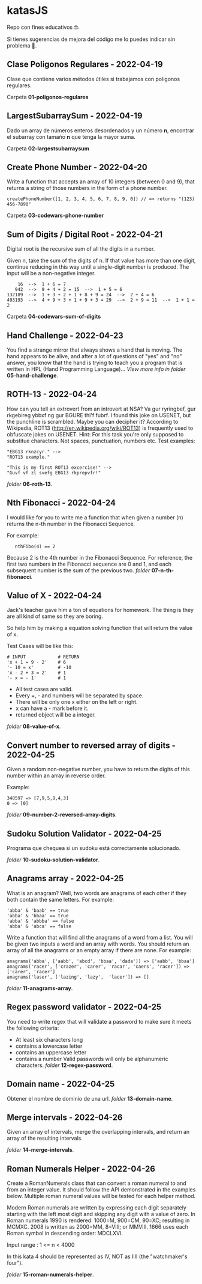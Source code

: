 # katasJS
Repo con fines educativos 🤓. 

Si tienes sugerencias de mejora del código me lo puedes indicar sin problema 🙂.

## Clase Poligonos Regulares - 2022-04-19
Clase que contiene varios métodos útiles si trabajamos con poligonos regulares.

Carpeta **01-poligonos-regulares**

## LargestSubarraySum - 2022-04-19
Dado un array de números enteros desordenados y un número **n**, encontrar el subarray con tamaño **n** que tenga la mayor suma.

Carpeta **02-largestsubarraysum**

## Create Phone Number - 2022-04-20
Write a function that accepts an array of 10 integers (between 0 and 9), that returns a string of those numbers in the form of a phone number.
```
createPhoneNumber([1, 2, 3, 4, 5, 6, 7, 8, 9, 0]) // => returns "(123) 456-7890"
```
Carpeta **03-codewars-phone-number**

## Sum of Digits / Digital Root - 2022-04-21
Digital root is the recursive sum of all the digits in a number.

Given n, take the sum of the digits of n. If that value has more than one digit, continue reducing in this way until a single-digit number is produced. The input will be a non-negative integer.
```
    16  -->  1 + 6 = 7
   942  -->  9 + 4 + 2 = 15  -->  1 + 5 = 6
132189  -->  1 + 3 + 2 + 1 + 8 + 9 = 24  -->  2 + 4 = 6
493193  -->  4 + 9 + 3 + 1 + 9 + 3 = 29  -->  2 + 9 = 11  -->  1 + 1 = 2
```
Carpeta **04-codewars-sum-of-digits**
## Hand Challenge - 2022-04-23
You find a strange mirror that always shows a hand that is moving. 
The hand appears to be alive, and after a lot of questions of "yes" and "no" answer, you know that the hand is trying to teach you a program that is written in HPL (Hand Programming Language)...
*View more info in folder* **05-hand-challenge**.

## ROTH-13 - 2022-04-24
How can you tell an extrovert from an introvert at NSA? Va gur ryringbef, gur rkgebireg ybbxf ng gur BGURE thl'f fubrf.
I found this joke on USENET, but the punchline is scrambled. Maybe you can decipher it? According to Wikipedia, ROT13 (http://en.wikipedia.org/wiki/ROT13) is frequently used to obfuscate jokes on USENET.
Hint: For this task you're only supposed to substitue characters. Not spaces, punctuation, numbers etc.
Test examples:
```
"EBG13 rknzcyr." -->
"ROT13 example."

"This is my first ROT13 excercise!" -->
"Guvf vf zl svefg EBG13 rkprepvfr!"
```
*folder* **06-roth-13**.

## Nth Fibonacci - 2022-04-24
I would like for you to write me a function that when given a number (n) returns the n-th number in the Fibonacci Sequence.

For example:
```
   nthFibo(4) == 2
```
Because 2 is the 4th number in the Fibonacci Sequence.
For reference, the first two numbers in the Fibonacci sequence are 0 and 1, and each subsequent number is the sum of the previous two.
*folder* **07-n-th-fibonacci**.

## Value of X - 2022-04-24
Jack's teacher gave him a ton of equations for homework. The thing is they are all kind of same so they are boring.

So help him by making a equation solving function that will return the value of x.

Test Cases will be like this:
```
# INPUT            # RETURN
'x + 1 = 9 - 2'    # 6
'- 10 = x'         # -10
'x - 2 + 3 = 2'    # 1
'- x = - 1'        # 1
```
- All test cases are valid.
- Every +, - and numbers will be separated by space.
- There will be only one x either on the left or right.
- x can have a - mark before it.
- returned object will be a integer.

*folder* **08-value-of-x**.

## Convert number to reversed array of digits - 2022-04-25
Given a random non-negative number, you have to return the digits of this number within an array in reverse order.

Example:
```
348597 => [7,9,5,8,4,3]
0 => [0]
```
*folder* **09-number-2-reversed-array-digits**.

## Sudoku Solution Validator - 2022-04-25
Programa que chequea si un sudoku está correctamente solucionado.

*folder* **10-sudoku-solution-validator**.

## Anagrams array - 2022-04-25
What is an anagram? Well, two words are anagrams of each other if they both contain the same letters. For example:
```
'abba' & 'baab' == true
'abba' & 'bbaa' == true
'abba' & 'abbba' == false
'abba' & 'abca' == false
```
Write a function that will find all the anagrams of a word from a list. You will be given two inputs a word and an array with words. You should return an array of all the anagrams or an empty array if there are none. For example:
```
anagrams('abba', ['aabb', 'abcd', 'bbaa', 'dada']) => ['aabb', 'bbaa']
anagrams('racer', ['crazer', 'carer', 'racar', 'caers', 'racer']) => ['carer', 'racer']
anagrams('laser', ['lazing', 'lazy',  'lacer']) => []
```
*folder* **11-anagrams-array**.

## Regex password validator - 2022-04-25
You need to write regex that will validate a password to make sure it meets the following criteria:
- At least six characters long
- contains a lowercase letter
- contains an uppercase letter
- contains a number
Valid passwords will only be alphanumeric characters.
*folder* **12-regex-password**.

## Domain name - 2022-04-25
Obtener el nombre de dominio de una url.
*folder* **13-domain-name**.

## Merge intervals - 2022-04-26
Given an array of intervals, merge the overlapping intervals, and return an array of the resulting intervals.

*folder* **14-merge-intervals**.

## Roman Numerals Helper - 2022-04-26
Create a RomanNumerals class that can convert a roman numeral to and from an integer value. It should follow the API demonstrated in the examples below. Multiple roman numeral values will be tested for each helper method.

Modern Roman numerals are written by expressing each digit separately starting with the left most digit and skipping any digit with a value of zero. In Roman numerals 1990 is rendered: 1000=M, 900=CM, 90=XC; resulting in MCMXC. 2008 is written as 2000=MM, 8=VIII; or MMVIII. 1666 uses each Roman symbol in descending order: MDCLXVI.

Input range : 1 <= n < 4000

In this kata 4 should be represented as IV, NOT as IIII (the "watchmaker's four").

*folder* **15-roman-numerals-helper**.